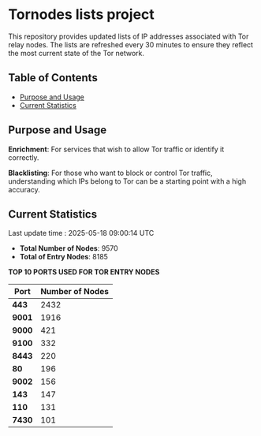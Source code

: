 # Tornodes lists project

This repository provides updated lists of IP addresses associated with Tor relay nodes. The lists are refreshed every 30 minutes to ensure they reflect the most current state of the Tor network.

## Table of Contents

- [Purpose and Usage](#purpose-and-usage)
- [Current Statistics](#current-statistics)


## Purpose and Usage

**Enrichment**: For services that wish to allow Tor traffic or identify it correctly.

**Blacklisting**: For those who want to block or control Tor traffic, understanding which IPs belong to Tor can be a starting point with a high accuracy.

## Current Statistics

Last update time : 2025-05-18 09:00:14 UTC

- **Total Number of Nodes**: 9570
- **Total of Entry Nodes**: 8185

**TOP 10 PORTS USED FOR TOR ENTRY NODES**

| **Port** | **Number of Nodes** |
|------|-----------------|
| **443**   | 2432  |
| **9001**   | 1916  |
| **9000**   | 421  |
| **9100**   | 332  |
| **8443**   | 220  |
| **80**   | 196  |
| **9002**   | 156  |
| **143**   | 147  |
| **110**   | 131  |
| **7430**   | 101  |

